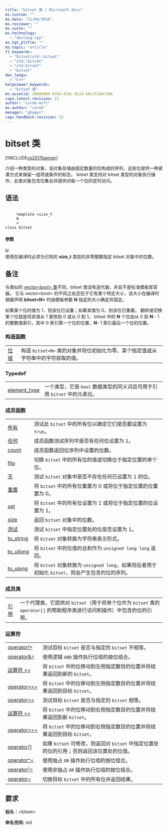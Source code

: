```yaml
---
title: "bitset 类 | Microsoft Docs"
ms.custom: ""
ms.date: "11/04/2016"
ms.reviewer: ""
ms.suite: ""
ms.technology: 
  - "devlang-cpp"
ms.tgt_pltfrm: ""
ms.topic: "article"
f1_keywords: 
  - "bitset/std::bitset"
  - "std::bitset"
  - "std.bitset"
  - "bitset"
dev_langs: 
  - "C++"
helpviewer_keywords: 
  - "bitset 类"
ms.assetid: 28b86964-87b4-429c-8124-b6c251b6c50b
caps.latest.revision: 21
author: "corob-msft"
ms.author: "corob"
manager: "ghogen"
caps.handback.revision: 22
---
```

# bitset 类
[!INCLUDE[vs2017banner](../assembler/inline/includes/vs2017banner.md)]

介绍一种类型的对象，该对象存储由固定数量的位构成的序列，这些位提供一种紧凑方式来保留一组项或条件的标志。  bitset 类支持对 bitset 类型的对象执行操作，此类对象包含位集合并提供对每一个位的定时访问。  
  
## 语法  
  
```  
  
     template <size_t   
     N  
     >  
class bitset  
```  
  
#### 参数  
 *N*  
 使用在编译时必须为已知的 **size\_t** 类型的非零整数指定 bitset 对象中的位数。  
  
## 备注  
 与类似的 [vector\<bool\> 类](../standard-library/vector-bool-class.md)不同，bitset 类没有迭代器，并且不是标准模板库容器。  它与 vector\<bool\> 的不同之处还在于它有某个特定大小，该大小在编译时根据声明 **bitset\<N\>** 时由模板参数 **N** 指定的大小确定并固定。  
  
 如果某个位的值为 1，则该位已设置；如果其值为 0，则该位已重置。  翻转或切换某个位就是将其值从 1 更改到 0 或从 0 到 1。  bitset 中的 **N** 个位由从 0 到 **N** \- 1 的整数值索引，其中 0 索引第一个位的位置，**N**\- 1 索引最后一个位的位置。  
  
### 构造函数  
  
|||  
|-|-|  
|[位组](../Topic/bitset::bitset.md)|构造 `bitset<N>` 类的对象并将位初始化为零、某个指定值或从字符串中的字符获取的值。|  
  
### Typedef  
  
|||  
|-|-|  
|[element\_type](../Topic/bitset::element_type.md)|一个类型，它是 `bool` 数据类型的同义词且可用于引用 `bitset` 中的元素位。|  
  
### 成员函数  
  
|||  
|-|-|  
|[所有](../Topic/bitset::all.md)|测试此 `bitset` 中的所有位以确定它们是否都设置为 `true`。|  
|[任何](../Topic/bitset::any.md)|成员函数测试序列中是否有任何位设置为 1。|  
|[count](../Topic/bitset::count.md)|成员函数返回位序列中设置的位数。|  
|[flip](../Topic/bitset::flip.md)|切换 `bitset` 中的所有位的值或切换位于指定位置的单个位。|  
|[无](../Topic/bitset::none.md)|测试 `bitset` 对象中是否不存在任何已设置为 1 的位。|  
|[重置](../Topic/bitset::reset.md)|将 `bitset` 中的所有位重置为 0 或将位于指定位置的位重置为 0。|  
|[set](../Topic/bitset::set.md)|将 `bitset` 中的所有位设置为 1 或将位于指定位置的位设置为 1。|  
|[size](../Topic/bitset::size.md)|返回 `bitset` 对象中的位数。|  
|[测试](../Topic/bitset::test.md)|测试 `bitset` 中指定位置处的位是否设置为 1。|  
|[to\_string](../Topic/bitset::to_string.md)|将 `bitset` 对象转换为字符串表示形式。|  
|[to\_ullong](../Topic/bitset::to_ullong.md)|将 `bitset` 中的位值的总和作为 `unsigned long long` 返回。|  
|[to\_ulong](../Topic/bitset::to_ulong.md)|将 `bitset` 对象转换为 `unsigned long`，如果将后者用于初始化 `bitset`，则会产生包含的位的序列。|  
  
### 成员类  
  
|||  
|-|-|  
|[引用](../Topic/bitset::reference.md)|一个代理类，它提供对 `bitset`（用于将单个位作为 `bitset` 类的 `operator[]` 的帮助程序类进行访问和操作）中包含的位的引用。|  
  
### 运算符  
  
|||  
|-|-|  
|[operator\!\=](../Topic/bitset::operator!=.md)|测试目标 `bitset` 是否与指定的 `bitset` 不相等。|  
|[operator&\=](../Topic/bitset::operator&=.md)|使用逻辑 `AND` 操作执行位组的按位组合。|  
|[运算符 \<\<](../Topic/bitset::operator%3C%3C.md)|将 `bitset` 中的位移动到左侧指定数目的位置并将结果返回到新的 `bitset`。|  
|[operator\<\<\=](../Topic/bitset::operator%3C%3C=.md)|将 `bitset` 中的位移动到左侧指定数目的位置并将结果返回到目标 `bitset`。|  
|[operator\=\=](../Topic/bitset::operator==.md)|测试目标 `bitset` 是否与指定的 `bitset` 相等。|  
|[运算符 \>\>](../Topic/bitset::operator%3E%3E.md)|将 `bitset` 中的位移动到右侧指定数目的位置并将结果返回到新 `bitset`。|  
|[operator\>\>\=](../Topic/bitset::operator%3E%3E=.md)|将 `bitset` 中的位移动到右侧指定数目的位置并将结果返回到目标 `bitset`。|  
|[operator&#91;&#93;](../Topic/bitset::operator.md)|如果 `bitset` 可修改，则返回对 `bitset` 中指定位置处的位的引用；否则返回该位置处的位值。|  
|[operator^\=](../Topic/bitset::operator%5E=.md)|使用独占 `OR` 操作执行位组的按位组合。|  
|[operator&#124;\=](../Topic/bitset::operator%7C=.md)|使用非独占 `OR` 操作执行位组的按位组合。|  
|[operator~](../Topic/bitset::operator~.md)|切换目标 `bitset` 中的所有位并返回结果。|  
  
## 要求  
 **标头：**\<bitset\>  
  
 **命名空间:** std